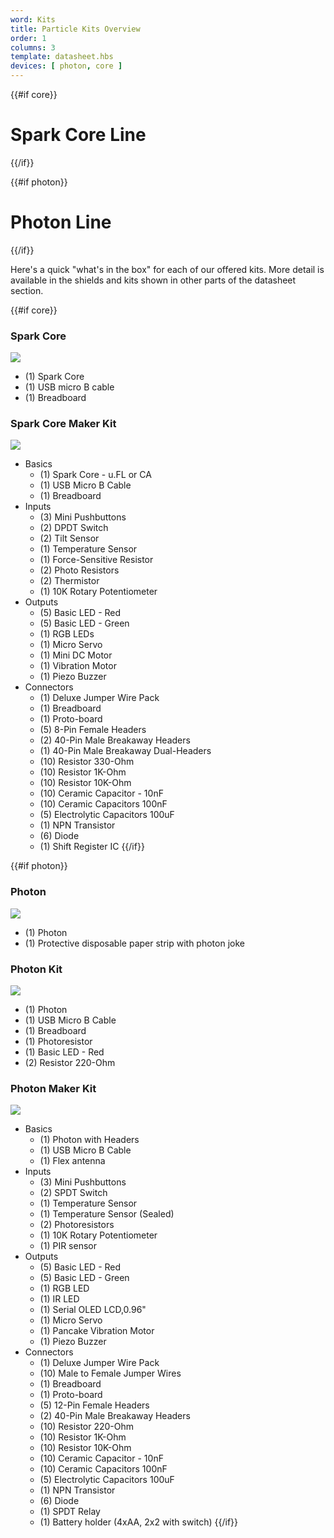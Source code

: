 ```yaml
---
word: Kits
title: Particle Kits Overview
order: 1
columns: 3
template: datasheet.hbs
devices: [ photon, core ]
---
```


{{#if core}}
  # Spark Core Line
{{/if}}

{{#if photon}}
  # Photon Line
{{/if}}

Here's a quick "what's in the box" for each of our offered kits. More detail is available in the shields and kits shown in other parts of the datasheet section.

{{#if core}}
  ### Spark Core
  ![]({{assets}}/images/core-contents.jpg)
  - (1) Spark Core
  - (1) USB micro B cable
  - (1) Breadboard

  ### Spark Core Maker Kit

  ![]({{assets}}/images/core-mkit.jpg)
  - Basics
    - (1) Spark Core - u.FL or CA
    - (1) USB Micro B Cable
    - (1) Breadboard
  - Inputs
    - (3) Mini Pushbuttons
    - (2) DPDT Switch
    - (2) Tilt Sensor
    - (1) Temperature Sensor
    - (1) Force-Sensitive Resistor
    - (2) Photo Resistors
    - (2) Thermistor
    - (1) 10K Rotary Potentiometer
  - Outputs
    - (5) Basic LED - Red
    - (5) Basic LED - Green
    - (1) RGB LEDs
    - (1) Micro Servo
    - (1) Mini DC Motor
    - (1) Vibration Motor
    - (1) Piezo Buzzer
  - Connectors
    - (1) Deluxe Jumper Wire Pack
    - (1) Breadboard
    - (1) Proto-board
    - (5) 8-Pin Female Headers
    - (2) 40-Pin Male Breakaway Headers
    - (1) 40-Pin Male Breakaway Dual-Headers
    - (10) Resistor 330-Ohm
    - (10) Resistor 1K-Ohm
    - (10) Resistor 10K-Ohm
    - (10) Ceramic Capacitor - 10nF
    - (10) Ceramic Capacitors 100nF
    - (5) Electrolytic Capacitors 100uF
    - (1) NPN Transistor
    - (6) Diode
    - (1) Shift Register IC
{{/if}}

{{#if photon}}

  ### Photon
  ![]({{assets}}/images/photon-matchbox.jpg)
  - (1) Photon
  - (1) Protective disposable paper strip with photon joke

  ### Photon Kit
  ![]({{assets}}/images/phokit-contents.jpg)
  - (1) Photon
  - (1) USB Micro B Cable
  - (1) Breadboard
  - (1) Photoresistor
  - (1) Basic LED - Red
  - (2) Resistor 220-Ohm

  ### Photon Maker Kit
  ![]({{assets}}/images/photon-mkit-grey.png)

  - Basics
    - (1) Photon with Headers
    - (1) USB Micro B Cable
    - (1) Flex antenna
  - Inputs
    - (3) Mini Pushbuttons
    - (2) SPDT Switch
    - (1) Temperature Sensor
    - (1) Temperature Sensor (Sealed)
    - (2) Photoresistors
    - (1) 10K Rotary Potentiometer
    - (1) PIR sensor
  - Outputs
    - (5) Basic LED - Red
    - (5) Basic LED - Green
    - (1) RGB LED
    - (1) IR LED
    - (1) Serial OLED LCD,0.96"
    - (1) Micro Servo
    - (1) Pancake Vibration Motor
    - (1) Piezo Buzzer
  - Connectors
    - (1) Deluxe Jumper Wire Pack
    - (10) Male to Female Jumper Wires
    - (1) Breadboard
    - (1) Proto-board
    - (5) 12-Pin Female Headers
    - (2) 40-Pin Male Breakaway Headers
    - (10) Resistor 220-Ohm
    - (10) Resistor 1K-Ohm
    - (10) Resistor 10K-Ohm
    - (10) Ceramic Capacitor - 10nF
    - (10) Ceramic Capacitors 100nF
    - (5) Electrolytic Capacitors 100uF
    - (1) NPN Transistor
    - (6) Diode
    - (1) SPDT Relay
    - (1) Battery holder (4xAA, 2x2 with switch)
{{/if}}
